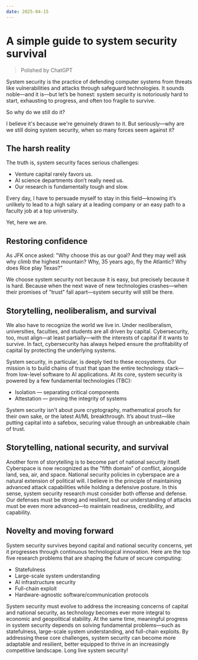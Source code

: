 ```yaml
---
date: 2025-04-15
---
```


# A simple guide to system security survival

>Polished by ChatGPT

System security is the practice of defending computer systems from threats like
vulnerabilities and attacks through safeguard technologies. It sounds noble—and
it is—but let’s be honest: system security is notoriously hard to start,
exhausting to progress, and often too fragile to survive.

So why do we still do it?

I believe it's because we're genuinely drawn to it. But seriously—why are we
still doing system security, when so many forces seem against it?

## The harsh reality

The truth is, system security faces serious challenges:

- Venture capital rarely favors us.
- AI science departments don’t really need us.
- Our research is fundamentally tough and slow.

Every day, I have to persuade myself to stay in this field—knowing it’s unlikely to lead to a high salary at a leading company or an easy path to a faculty job at a top university.

Yet, here we are.

## Restoring confidence

As JFK once asked: "Why choose this as our goal? And they may well ask why climb
the highest mountain? Why, 35 years ago, fly the Atlantic? Why does Rice play
Texas?"

We choose system security not because it is easy, but precisely because it is
hard.  Because when the next wave of new technologies crashes—when their
promises of "trust" fall apart—system security will still be there.

## Storytelling, neoliberalism, and survival

We also have to recognize the world we live in. Under neoliberalism,
universities, faculties, and students are all driven by capital. Cybersecurity,
too, must align—at least partially—with the interests of capital if it wants to
survive. In fact, cybersecurity has always helped ensure the profitability of
capital by protecting the underlying systems.

System security, in particular, is deeply tied to these ecosystems. Our mission
is to build chains of trust that span the entire technology stack—from low-level
software to AI applications.  At its core, system security is powered by a few
fundamental technologies (TBC):

- Isolation — separating critical components
- Attestation — proving the integrity of systems

System security isn't about pure cryptography, mathematical proofs for their own
sake, or the latest AI/ML breakthrough. It’s about trust—like putting capital
into a safebox, securing value through an unbreakable chain of trust.

## Storytelling, national security, and survival

Another form of storytelling is to become part of national security itself.
Cyberspace is now recognized as the "fifth domain" of conflict, alongside land,
sea, air, and space. National security policies in cyberspace are a natural
extension of political will. I believe in the principle of maintaining advanced
attack capabilities while holding a defensive posture. In this sense, system
security research must consider both offense and defense. Our defenses must be
strong and resilient, but our understanding of attacks must be even more
advanced—to maintain readiness, credibility, and capability.

## Novelty and moving forward

System security survives beyond capital and national security concerns, yet it
progresses through continuous technological innovation. Here are the top five
research problems that are shaping the future of secure computing:

- Statefulness
- Large-scale system understanding
- AI infrastructure security
- Full-chain exploit
- Hardware-agnostic software/communication protocols


System security must evolve to address the increasing concerns of capital and
national security, as technology becomes ever more integral to economic and
geopolitical stability. At the same time, meaningful progress in system security
depends on solving fundamental problems—such as statefulness, large-scale system
understanding, and full-chain exploits. By addressing these core challenges,
system security can become more adaptable and resilient, better equipped to
thrive in an increasingly competitive landscape. Long live system security!

